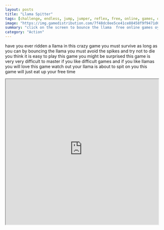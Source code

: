 ```yaml
---
layout: posts
title: "Llama Spitter"
tags: [challenge, endless, jump, jumper, reflex, free, online, games, oyna, game, free, games, play, play, games]
image: "https://img.gamedistribution.com/7f48dc8ee5ce41ce88458f9f9471d647-1280x550.jpeg"
summary: "click on the screen to bounce the llama  free online games oyna game free games play play games"
category: "Action"
---
```


have you ever ridden a llama in this crazy game you must survive as long as you can by bouncing the llama you must avoid the spikes and try not to die you think it is easy to play this game you might be surprised this game is very very difficult to master if you like difficult games and if you like llamas you will love this game watch out your llama is about to spit on you this game will just eat up your free time

<iframe width="100%" height="480px;" src="https://html5.gamedistribution.com/7f48dc8ee5ce41ce88458f9f9471d647/"></iframe>